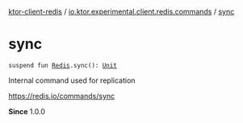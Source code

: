 [ktor-client-redis](../index.md) / [io.ktor.experimental.client.redis.commands](index.md) / [sync](./sync.md)

# sync

`suspend fun `[`Redis`](../io.ktor.experimental.client.redis/-redis/index.md)`.sync(): `[`Unit`](https://kotlinlang.org/api/latest/jvm/stdlib/kotlin/-unit/index.html)

Internal command used for replication

https://redis.io/commands/sync

**Since**
1.0.0

